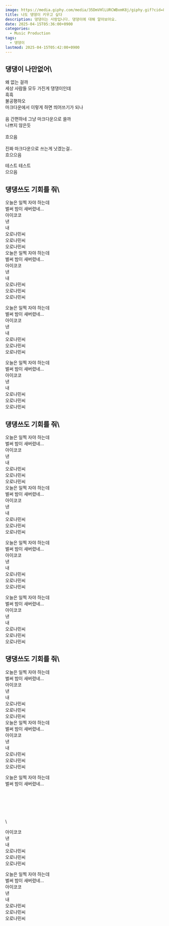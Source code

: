 ```yaml
---
image: https://media.giphy.com/media/35DmVHlLURCWBxmK8j/giphy.gif?cid=82a1493bgglq7exigxpefdiy841ijdim5u27322ctumeb33o&ep=v1_gifs_trending&rid=giphy.gif&ct=g
title: 나도 댕댕이 키우고 싶다
description: 댕댕이는 사랑입니다. 댕댕이에 대해 알아보아요.
date: 2025-04-15T05:36:00+0900
categories:
  - Music Production
tags:
  - 댕댕이
lastmod: 2025-04-15T05:42:00+0900
---
```

## 댕댕이 나만없어\
왜 없는 걸까\
세상 사람들 모두 가진게 댕댕이인데\
흑흑\
불공평하오\
마크다운에서 이렇게 하면 띄어쓰기가 되나\
\
음 간편하네 그냥 마크다운으로 쓸까\
나쁘지 않은듯\
\
흐으음\
\
진짜 마크다운으로 쓰는게 낫겠는걸..  
흐으으음  
  
테스트 테스트  
으으음  

## 댕댕쓰도 기회를 줘\
오늘은 일찍 자야 하는데\
벌써 밤이 새버렸네...\
아이코코  
낸  
내  
오로나민씨  
오로나민씨  
오로나민씨  
오늘은 일찍 자야 하는데\
벌써 밤이 새버렸네...\
아이코코  
낸  
내  
오로나민씨  
오로나민씨  
오로나민씨  

오늘은 일찍 자야 하는데\
벌써 밤이 새버렸네...\
아이코코  
낸  
내  
오로나민씨  
오로나민씨  
오로나민씨  

오늘은 일찍 자야 하는데\
벌써 밤이 새버렸네...\
아이코코  
낸  
내  
오로나민씨  
오로나민씨  
오로나민씨  


## 댕댕쓰도 기회를 줘\
오늘은 일찍 자야 하는데\
벌써 밤이 새버렸네...\
아이코코  
낸  
내  
오로나민씨  
오로나민씨  
오로나민씨  
오늘은 일찍 자야 하는데\
벌써 밤이 새버렸네...\
아이코코  
낸  
내  
오로나민씨  
오로나민씨  
오로나민씨  

오늘은 일찍 자야 하는데\
벌써 밤이 새버렸네...\
아이코코  
낸  
내  
오로나민씨  
오로나민씨  
오로나민씨  

오늘은 일찍 자야 하는데\
벌써 밤이 새버렸네...\
아이코코  
낸  
내  
오로나민씨  
오로나민씨  
오로나민씨  
## 댕댕쓰도 기회를 줘\
오늘은 일찍 자야 하는데\
벌써 밤이 새버렸네...\
아이코코  
낸  
내  
오로나민씨  
오로나민씨  
오로나민씨  
오늘은 일찍 자야 하는데\
벌써 밤이 새버렸네...\
아이코코  
낸  
내  
오로나민씨  
오로나민씨  
오로나민씨  

오늘은 일찍 자야 하는데\
벌써 밤이 새버렸네...\
  \
  \
  \
  \
  \
  \
  \

아이코코  
낸  
내  
오로나민씨  
오로나민씨  
오로나민씨  

오늘은 일찍 자야 하는데\
벌써 밤이 새버렸네...\
아이코코  
낸  
내  
오로나민씨  
오로나민씨  
오로나민씨  
